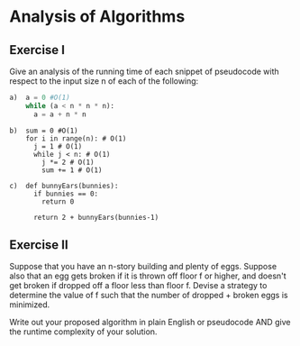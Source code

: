 # Analysis of Algorithms

## Exercise I

Give an analysis of the running time of each snippet of
pseudocode with respect to the input size n of each of the following:

```python
a)  a = 0 #O(1)
    while (a < n * n * n):
      a = a + n * n
```


```
b)  sum = 0 #O(1)
    for i in range(n): # O(1)
      j = 1 # O(1)
      while j < n: # O(1)
        j *= 2 # O(1)
        sum += 1 # O(1)
```

```
c)  def bunnyEars(bunnies):
      if bunnies == 0:
        return 0

      return 2 + bunnyEars(bunnies-1)
```

## Exercise II

Suppose that you have an n-story building and plenty of eggs. Suppose also that an egg gets broken if it is thrown off floor f or higher, and doesn't get broken if dropped off a floor less than floor f. Devise a strategy to determine the value of f such that the number of dropped + broken eggs is minimized.

Write out your proposed algorithm in plain English or pseudocode AND give the runtime complexity of your solution.
